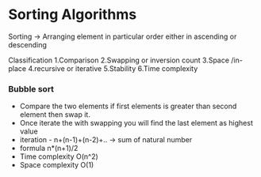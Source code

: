 # Sorting Algorithms 
Sorting -> Arranging element in particular order either in ascending or descending 

Classification
1.Comparison
2.Swapping or inversion count
3.Space /in-place 
4.recursive or iterative
5.Stability
6.Time complexity


### Bubble sort
- Compare the two elements if first elements is greater than second element then swap it.
- Once iterate the with swapping you will find the last element as highest value
- iteration - n+(n-1)+(n-2)+.. -> sum of natural number
- formula n*(n+1)/2
- Time complexity O(n^2)
- Space complexity O(1)



